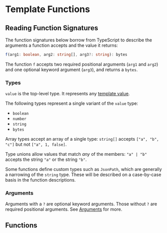 # Template Functions

## Reading Function Signatures

The function signatures below borrow from TypeScript to describe the arguments a function accepts and the value it returns:

```typescript
f(arg1: boolean, arg2: string[], arg3?: string): bytes
```

The function `f` accepts two required positional arguments (`arg1` and `arg2`) and one optional keyword argument (`arg3`), and returns a `bytes`.

### Types

`value` is the top-level type. It represents any [template value](../user_guide/templates/values.md).

The following types represent a single variant of the `value` type:

- `boolean`
- `number`
- `string`
- `bytes`

Array types accept an array of a single type: `string[]` accepts `["a", "b", "c"]` but not `["a", 1, false]`.

Type unions allow values that match _any_ of the members: `"a" | "b"` accepts the string `"a"` or the string `"b"`.

Some functions define custom types such as `JsonPath`, which are generally a narrowing of the `string` type. These will be described on a case-by-case basis in the function descriptions.

### Arguments

Arguments with a `?` are optional keyword arguments. Those without `?` are required positional arguments. See [Arguments](../user_guide/templates/functions.md#arguments) for more.

## Functions

<!-- Function docs are autogenerated. See crates/core/src/render/functions.rs -->
<!-- template_functions -->
